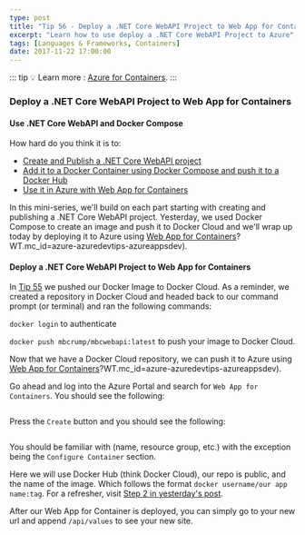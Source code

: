 ```yaml
---
type: post
title: "Tip 56 - Deploy a .NET Core WebAPI Project to Web App for Containers"
excerpt: "Learn how to use deploy a .NET Core WebAPI Project to Azure"
tags: [Languages & Frameworks, Containers]
date: 2017-11-22 17:00:00
---
```


::: tip
:bulb: Learn more : [Azure for Containers](https://docs.microsoft.com/azure/containers/?WT.mc_id=docs-azuredevtips-azureappsdev).
:::

### Deploy a .NET Core WebAPI Project to Web App for Containers

#### Use .NET Core WebAPI and Docker Compose

How hard do you think it is to:

* [Create and Publish a .NET Core WebAPI project](tip54.html)
* [Add it to a Docker Container using Docker Compose and push it to a Docker Hub](tip55.html)
* [Use it in Azure with Web App for Containers](tip56.html)

In this mini-series, we'll build on each part starting with creating and publishing a .NET Core WebAPI project. Yesterday, we used Docker Compose to create an image and push it to Docker Cloud and we'll wrap up today by deploying it to Azure using [Web App for Containers](https://azure.microsoft.com/services/app-service/containers?WT.mc_id=azure-azuredevtips-azureappsdev)?WT.mc_id=azure-azuredevtips-azureappsdev).

#### Deploy a .NET Core WebAPI Project to Web App for Containers

In [Tip 55](tip55.html) we pushed our Docker Image to Docker Cloud. As a reminder, we created a repository in Docker Cloud and headed back to our command prompt (or terminal) and ran the following commands:

`docker login` to authenticate

`docker push mbcrump/mbcwebapi:latest` to push your image to Docker Cloud.

Now that we have a Docker Cloud repository, we can push it to Azure using [Web App for Containers](https://azure.microsoft.com/services/app-service/containers?WT.mc_id=azure-azuredevtips-azureappsdev)?WT.mc_id=azure-azuredevtips-azureappsdev).

Go ahead and log into the Azure Portal and search for `Web App for Containers`. You should see the following:

<img :src="$withBase('/files/webappcont1.png')">

Press the `Create` button and you should see the following:

<img :src="$withBase('/files/webappcont2.png')">

You should be familiar with (name, resource group, etc.) with the exception being the `Configure Container` section.

Here we will use Docker Hub (think Docker Cloud), our repo is public, and the name of the image. Which follows the format `docker username/our app name:tag`. For a refresher, visit [Step 2 in yesterday's post](tip55/).

After our Web App for Container is deployed, you can simply go to your new url and append `/api/values` to see your new site.

<img :src="$withBase('/files/webappcont3.png')">
